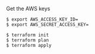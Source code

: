 Get the AWS keys

```
$ export AWS_ACCESS_KEY_ID=
$ export AWS_SECRET_ACCESS_KEY=

$ terraform init
$ terraform plan
$ terraform apply
```
